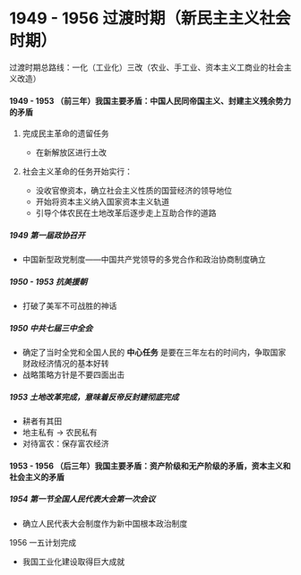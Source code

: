 # 1949 - 1956 过渡时期（新民主主义社会时期）

过渡时期总路线：一化（工业化）三改（农业、手工业、资本主义工商业的社会主义改造）

#### 1949 - 1953 （前三年）我国主要矛盾：中国人民同帝国主义、封建主义残余势力的矛盾

1. 完成民主革命的遗留任务
   - 在新解放区进行土改

2. 社会主义革命的任务开始实行：
   - 没收官僚资本，确立社会主义性质的国营经济的领导地位
   - 开始将资本主义纳入国家资本主义轨道
   - 引导个体农民在土地改革后逐步走上互助合作的道路

##### 1949 第一届政协召开

- 中国新型政党制度——中国共产党领导的多党合作和政治协商制度确立

##### 1950 - 1953 抗美援朝

- 打破了美军不可战胜的神话

##### 1950 中共七届三中全会

- 确定了当时全党和全国人民的 **中心任务** 是要在三年左右的时间内，争取国家财政经济情况的基本好转
- 战略策略方针是不要四面出击

##### 1953 土地改革完成，意味着反帝反封建彻底完成

- 耕者有其田
- 地主私有 -> 农民私有
- 对待富农：保存富农经济



#### 1953 - 1956 （后三年）我国主要矛盾：资产阶级和无产阶级的矛盾，资本主义和社会主义的矛盾

##### 1954 第一节全国人民代表大会第一次会议

- 确立人民代表大会制度作为新中国根本政治制度

1956 一五计划完成

- 我国工业化建设取得巨大成就